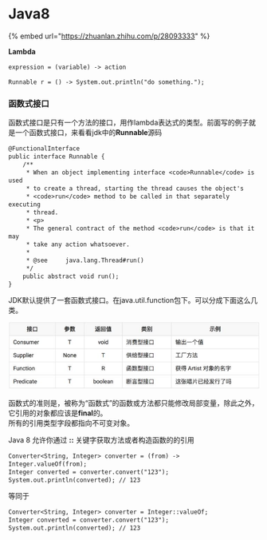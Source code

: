 # Java8

{% embed url="https://zhuanlan.zhihu.com/p/28093333" %}



**Lambda**

```text
expression = (variable) -> action

```



```text
Runnable r = () -> System.out.println("do something.");
```

### 函数式接口

函数式接口是只有一个方法的接口，用作lambda表达式的类型。前面写的例子就是一个函数式接口，来看看jdk中的**Runnable**源码  


```text
@FunctionalInterface
public interface Runnable {
    /**
     * When an object implementing interface <code>Runnable</code> is used
     * to create a thread, starting the thread causes the object's
     * <code>run</code> method to be called in that separately executing
     * thread.
     * <p>
     * The general contract of the method <code>run</code> is that it may
     * take any action whatsoever.
     *
     * @see     java.lang.Thread#run()
     */
    public abstract void run();
}
```

JDK默认提供了一套函数式接口。在java.util.function包下。可以分成下面这么几类。

![](../.gitbook/assets/image%20%2819%29.png)

 函数式的准则是，被称为“函数式”的函数或方法都只能修改局部变量，除此之外，它引用的对象都应该是**final**的。  
所有的引用类型字段都指向不可变对象。



 Java 8 允许你通过 **::** 关键字获取方法或者构造函数的的引用



```text
Converter<String, Integer> converter = (from) -> Integer.valueOf(from);
Integer converted = converter.convert("123");
System.out.println(converted); // 123
```

等同于

```text
Converter<String, Integer> converter = Integer::valueOf;
Integer converted = converter.convert("123");
System.out.println(converted); // 123
```

